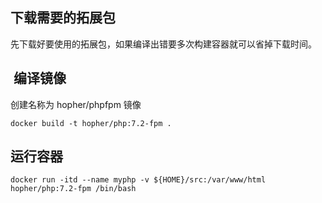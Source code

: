 ## 下载需要的拓展包
先下载好要使用的拓展包，如果编译出错要多次构建容器就可以省掉下载时间。

##  编译镜像

创建名称为 hopher/phpfpm 镜像

```
docker build -t hopher/php:7.2-fpm .
```

## 运行容器

```
docker run -itd --name myphp -v ${HOME}/src:/var/www/html hopher/php:7.2-fpm /bin/bash
```
